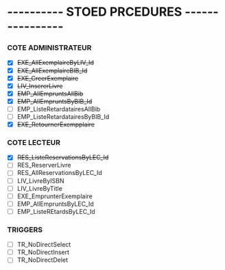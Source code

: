 # ---------- STOED PRCEDURES ----------------

### COTE ADMINISTRATEUR #
- [x] ~~EXE_AllExemplaireByLIV_Id~~
- [x] ~~EXE_AllExemplaireBIB_Id~~
- [x] ~~EXE_CreerExemplaire~~
- [x] ~~LIV_InsererLivre~~
- [x] ~~EMP_AllEmpruntsAllBib~~
- [x] ~~EMP_AllEmpruntsByBIB_Id~~
- [ ] EMP_ListeRetardatairesAllBib
- [ ] EMP_ListeRetardatairesByBIB_Id
- [x] ~~EXE_RetournerExempplaire~~

### COTE LECTEUR #
- [x] ~~RES_ListeReservationsByLEC_Id~~
- [ ] RES_ReserverLivre
- [ ] RES_AllReservationsByLEC_Id
- [ ] LIV_LivreByISBN
- [ ] LIV_LivreByTitle
- [ ] EXE_EmprunterExemplaire
- [ ] EMP_AllEmpruntsByLEC_Id
- [ ] EMP_ListeREtardsByLEC_Id

### TRIGGERS #
- [ ] TR_NoDirectSelect
- [ ] TR_NoDirectInsert
- [ ] TR_NoDirectDelet
